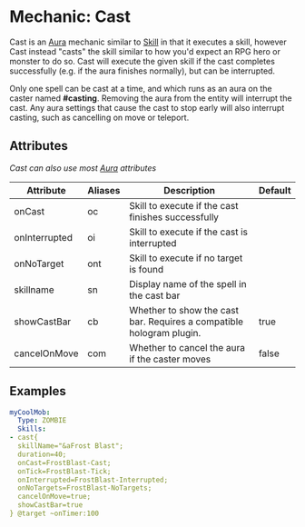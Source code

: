 Mechanic: Cast
==============

Cast is an [Aura](/skills/mechanics/aura) mechanic similar to
[Skill](/skills/mechanics/skill) in that it executes a skill, however
Cast instead "casts" the skill similar to how you'd expect an RPG hero
or monster to do so. Cast will execute the given skill if the cast
completes successfully (e.g. if the aura finishes normally), but can be
interrupted.

Only one spell can be cast at a time, and which runs as an aura on the
caster named **#casting**. Removing the aura from the entity will
interrupt the cast. Any aura settings that cause the cast to stop early
will also interrupt casting, such as cancelling on move or teleport.

Attributes
----------

*Cast can also use most [Aura](/skills/mechanics/aura) attributes*

| Attribute | Aliases | Description| Default |
|---------------|---------|----------------------------------------------------------------------|---------|
| onCast| oc  | Skill to execute if the cast finishes successfully   | |
| onInterrupted | oi  | Skill to execute if the cast is interrupted  | |
| onNoTarget| ont | Skill to execute if no target is found  | |
| skillname | sn  | Display name of the spell in the cast bar| |
| showCastBar   | cb  | Whether to show the cast bar. Requires a compatible hologram plugin. | true|
| cancelOnMove  | com | Whether to cancel the aura if the caster moves   | false   |

  

Examples
--------

```yml
myCoolMob:
  Type: ZOMBIE
  Skills:
- cast{
  skillName="&aFrost Blast";
  duration=40;
  onCast=FrostBlast-Cast;
  onTick=FrostBlast-Tick;
  onInterrupted=FrostBlast-Interrupted;
  onNoTargets=FrostBlast-NoTargets;
  cancelOnMove=true;
  showCastBar=true
} @target ~onTimer:100
```